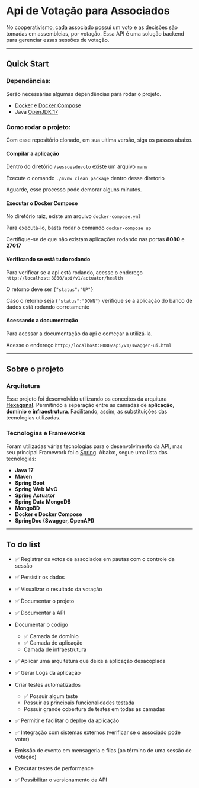 # Api de Votação para Associados

No cooperativismo, cada associado possui um voto e as decisões são tomadas em assembleias, por votação. Essa API é uma solução backend para gerenciar essas sessões de votação.

------------
## Quick Start

### Dependências:

Serão necessárias algumas dependências para rodar o projeto.
- [Docker](https://www.docker.com/ "Docker") e [Docker Compose](https://docs.docker.com/compose/install/ "Docker Compose")
- Java [OpenJDK:17](https://adoptium.net/ "OpenJDK:17")

### Como rodar o projeto:

Com esse repositório clonado, em sua ultima versão, siga os passos abaixo.

#### Compilar a aplicação
Dentro do diretório `/sessoesdevoto` existe um arquivo `mvnw`

Execute o comando `./mvnw clean package` dentro desse diretorio

Aguarde, esse processo pode demorar alguns minutos.

#### Executar o Docker Compose

No diretório raiz, existe um arquivo `docker-compose.yml`

Para executá-lo, basta rodar o comando `docker-compose up`

Certifique-se de que não existam aplicações rodando nas portas **8080** e **27017**

#### Verificando se está tudo rodando

Para verificar se a api está rodando, acesse o endereço `http://localhost:8080/api/v1/actuator/health`

O retorno deve ser `{"status":"UP"}`

Caso o retorno seja `{"status":"DOWN"}` verifique se a aplicação do banco de dados está rodando corretamente

#### Acessando a documentação

Para acessar a documentação da api e começar a utilizá-la.

Acesse o endereço `http://localhost:8080/api/v1/swagger-ui.html`


------------

## Sobre o projeto

### Arquitetura
Esse projeto foi desenvolvido utilizando os conceitos da arquitura **[Hexagonal](https://engsoftmoderna.info/artigos/arquitetura-hexagonal.html "Hexagonal")**. Permitindo a separação entre as camadas de **aplicação**, **dominio** e **infraestrutura**. Facilitando, assim, as substituições das tecnologias utilizadas.

### Tecnologias e Frameworks
Foram utilizadas várias tecnologias para o desenvolvimento da API, mas seu principal Framework foi o [Spring](https://spring.io/ "Spring").
Abaixo, segue uma lista das tecnologias:

- **Java 17**
- **Maven**
- **Spring Boot**
- **Spring Web MvC**
- **Spring Actuator**
- **Spring Data MongoDB**
- **MongoBD**
- **Docker e Docker Compose**
- **SpringDoc (Swagger, OpenAPI)**

------------

## To do list

- :white_check_mark: Registrar os votos de associados em pautas com o controle da sessão

- :white_check_mark: Persistir os dados

- :white_check_mark: Visualizar o resultado da votação

- :white_check_mark: Documentar o projeto

- :white_check_mark: Documentar a API

- Documentar o código
	- :white_check_mark: Camada de domínio
	- :white_check_mark: Camada de aplicação
	- Camada de infraestrutura

- :white_check_mark: Aplicar uma arquitetura que deixe a aplicação desacoplada

- :white_check_mark: Gerar Logs da aplicação

- Criar testes automatizados
	- :white_check_mark: Possuir algum teste
	- Possuir as principais funcionalidades testada
	- Possuir grande cobertura de testes em todas as camadas

- :white_check_mark: Permitir e facilitar o deploy da aplicação

- :white_check_mark: Integração com sistemas externos (verificar se o associado pode votar)

- Emissão de evento em mensageria e filas (ao término de uma sessão de votação)

- Executar testes de performance

- :white_check_mark: Possibilitar o versionamento da API
